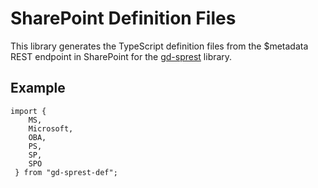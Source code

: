 # SharePoint Definition Files
This library generates the TypeScript definition files from the $metadata REST endpoint in SharePoint for the [gd-sprest](https://gunjandatta.github.io) library.

## Example
```
import { 
    MS,
    Microsoft,
    OBA,
    PS,
    SP,
    SPO
 } from "gd-sprest-def";
```